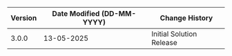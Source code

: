 | **Version** | **Date Modified (DD-MM-YYYY)** | **Change History**                                                                       |
|-------------|--------------------------------|------------------------------------------------------------------------------------------|
| 3.0.0       | 13-05-2025                     | Initial Solution Release								                                  |



